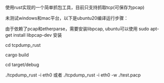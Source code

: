 使用rust实现的一个简单抓包工具，目前只支持抓取tcp(可保存为pcap)

未测试windows和mac平台，以下是ubuntu20编译运行步骤：

由于依赖了pcap和etherparse，需要安装libpcap,
ubuntu可以使用 sudo apt-get install libpcap-dev 安装

cd tcpdump_rust

cargo build

cd target/debug

./tcpdump_rust -i eth0 或者 ./tcpdump_rust -i eth0 -w ./test.pacp
